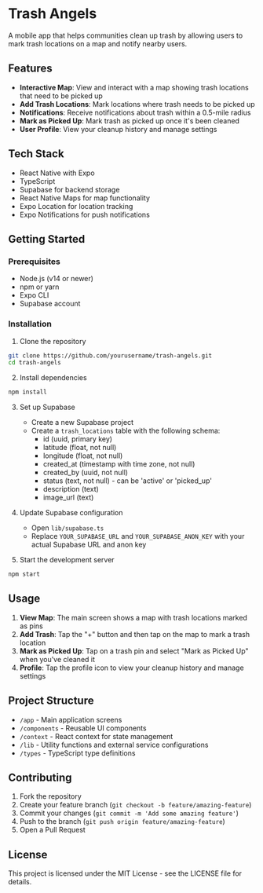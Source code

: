 # Trash Angels

A mobile app that helps communities clean up trash by allowing users to mark trash locations on a map and notify nearby users.

## Features

- **Interactive Map**: View and interact with a map showing trash locations that need to be picked up
- **Add Trash Locations**: Mark locations where trash needs to be picked up
- **Notifications**: Receive notifications about trash within a 0.5-mile radius
- **Mark as Picked Up**: Mark trash as picked up once it's been cleaned
- **User Profile**: View your cleanup history and manage settings

## Tech Stack

- React Native with Expo
- TypeScript
- Supabase for backend storage
- React Native Maps for map functionality
- Expo Location for location tracking
- Expo Notifications for push notifications

## Getting Started

### Prerequisites

- Node.js (v14 or newer)
- npm or yarn
- Expo CLI
- Supabase account

### Installation

1. Clone the repository
```bash
git clone https://github.com/yourusername/trash-angels.git
cd trash-angels
```

2. Install dependencies
```bash
npm install
```

3. Set up Supabase
   - Create a new Supabase project
   - Create a `trash_locations` table with the following schema:
     - id (uuid, primary key)
     - latitude (float, not null)
     - longitude (float, not null)
     - created_at (timestamp with time zone, not null)
     - created_by (uuid, not null)
     - status (text, not null) - can be 'active' or 'picked_up'
     - description (text)
     - image_url (text)

4. Update Supabase configuration
   - Open `lib/supabase.ts`
   - Replace `YOUR_SUPABASE_URL` and `YOUR_SUPABASE_ANON_KEY` with your actual Supabase URL and anon key

5. Start the development server
```bash
npm start
```

## Usage

1. **View Map**: The main screen shows a map with trash locations marked as pins
2. **Add Trash**: Tap the "+" button and then tap on the map to mark a trash location
3. **Mark as Picked Up**: Tap on a trash pin and select "Mark as Picked Up" when you've cleaned it
4. **Profile**: Tap the profile icon to view your cleanup history and manage settings

## Project Structure

- `/app` - Main application screens
- `/components` - Reusable UI components
- `/context` - React context for state management
- `/lib` - Utility functions and external service configurations
- `/types` - TypeScript type definitions

## Contributing

1. Fork the repository
2. Create your feature branch (`git checkout -b feature/amazing-feature`)
3. Commit your changes (`git commit -m 'Add some amazing feature'`)
4. Push to the branch (`git push origin feature/amazing-feature`)
5. Open a Pull Request

## License

This project is licensed under the MIT License - see the LICENSE file for details.
